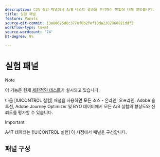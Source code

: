 ```yaml
---
description: CJA 실험 패널에서 A/B 테스트 결과를 분석하는 방법에 대해 알아봅니다.
title: 실험 패널
feature: Panels
source-git-commit: 13a80625d0c3770f6b2fef10da2282868021ddf2
workflow-type: tm+mt
source-wordcount: '74'
ht-degree: 9%

---
```



# 실험 패널

>[!NOTE]
>
>이 기능은 현재 [제한적인 테스트](/help/release-notes/releases.md)가 실시되고 있습니다.

다음 [!UICONTROL 실험] 패널을 사용하면 모든 소스 - 온라인, 오프라인, Adobe 솔루션, Adobe Journey Optimizer 및 BYO 데이터에서 모든 A/B 실험의 향상도와 신뢰도를 평가할 수 있습니다.

>[!IMPORTANT]
>
>A4T 데이터는 [!UICONTROL 실험] 이 시점에서 패널을 구성합니다.

## 패널 구성


